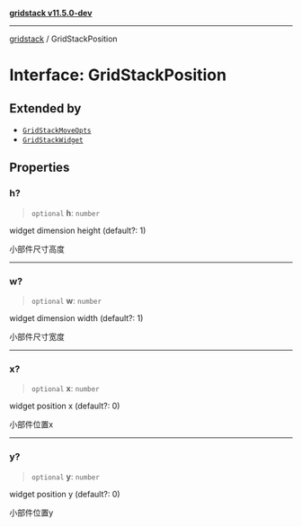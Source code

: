 [**gridstack v11.5.0-dev**](../README.md)

***

[gridstack](../globals.md) / GridStackPosition

# Interface: GridStackPosition

## Extended by

- [`GridStackMoveOpts`](GridStackMoveOpts.md)
- [`GridStackWidget`](GridStackWidget.md)

## Properties

### h?

> `optional` **h**: `number`

widget dimension height (default?: 1)

小部件尺寸高度

***

### w?

> `optional` **w**: `number`

widget dimension width (default?: 1)

小部件尺寸宽度

***

### x?

> `optional` **x**: `number`

widget position x (default?: 0)

小部件位置x

***

### y?

> `optional` **y**: `number`

widget position y (default?: 0)

小部件位置y
